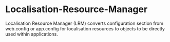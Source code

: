 Localisation-Resource-Manager
=============================

Localisation Resource Manager (LRM) converts configuration section from web.config or app.config for localisation resources to objects to be directly used within applications.
